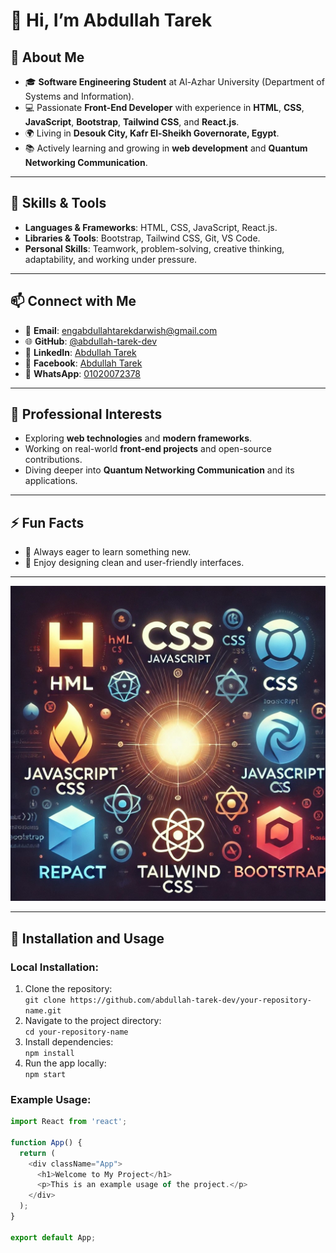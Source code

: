 # 👋 Hi, I’m Abdullah Tarek

## 🌟 About Me
- 🎓 **Software Engineering Student** at Al-Azhar University (Department of Systems and Information).
- 💻 Passionate **Front-End Developer** with experience in **HTML**, **CSS**, **JavaScript**, **Bootstrap**, **Tailwind CSS**, and **React.js**.
- 🌍 Living in **Desouk City, Kafr El-Sheikh Governorate, Egypt**.
- 📚 Actively learning and growing in **web development** and **Quantum Networking Communication**.

---

## 🔧 Skills & Tools
- **Languages & Frameworks**: HTML, CSS, JavaScript, React.js.
- **Libraries & Tools**: Bootstrap, Tailwind CSS, Git, VS Code.
- **Personal Skills**: Teamwork, problem-solving, creative thinking, adaptability, and working under pressure.

---

## 📫 Connect with Me
- 📧 **Email**: [engabdullahtarekdarwish@gmail.com](mailto:engabdullahtarekdarwish@gmail.com)
- 🌐 **GitHub**: [@abdullah-tarek-dev](https://github.com/abdullah-tarek-dev)
- 💼 **LinkedIn**: [Abdullah Tarek](https://www.linkedin.com/in/abdullah-tarek-946aa6335?utm_source=share&utm_campaign=share_via&utm_content=profile&utm_medium=android_app)
- 📘 **Facebook**: [Abdullah Tarek](https://www.facebook.com/profile.php?id=61565379813656&mibextid=ZbWKwL)
- 📱 **WhatsApp**: [01020072378](https://wa.me/01020072378)

---

## 🎯 Professional Interests
- Exploring **web technologies** and **modern frameworks**.
- Working on real-world **front-end projects** and open-source contributions.
- Diving deeper into **Quantum Networking Communication** and its applications.

---

## ⚡ Fun Facts
- 🚀 Always eager to learn something new.
- 🎨 Enjoy designing clean and user-friendly interfaces.

---

![My Photo](https://github.com/abdullah-tarek-dev/abdullah-tarek-dev/blob/main/readimage.jpg)

---

## 🚀 Installation and Usage

### Local Installation:
1. Clone the repository:  
   `git clone https://github.com/abdullah-tarek-dev/your-repository-name.git`
2. Navigate to the project directory:  
   `cd your-repository-name`
3. Install dependencies:  
   `npm install`
4. Run the app locally:  
   `npm start`

### Example Usage:
```javascript
import React from 'react';

function App() {
  return (
    <div className="App">
      <h1>Welcome to My Project</h1>
      <p>This is an example usage of the project.</p>
    </div>
  );
}

export default App;
